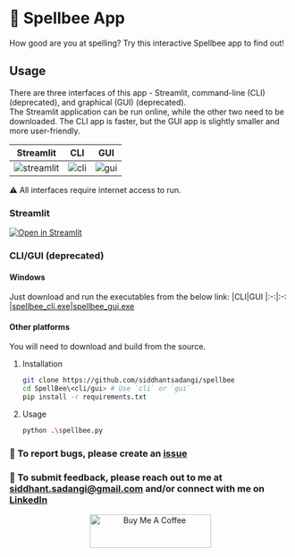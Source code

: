 # 🐝 Spellbee App

How good are you at spelling?
Try this interactive Spellbee app to find out!

## Usage

There are three interfaces of this app - Streamlit, command-line (CLI) (deprecated), and graphical (GUI) (deprecated).  
The Streamlit application can be run online, while the other two need to be downloaded.
The CLI app is faster, but the GUI app is slightly smaller and more user-friendly.

|Streamlit|CLI|GUI
|:-:|:-:|:-:
|![streamlit](https://user-images.githubusercontent.com/41324509/236699782-1176e4b1-0ac8-4e1d-8b92-f3c5759b2f4e.png)|![cli](https://user-images.githubusercontent.com/41324509/184543236-a14c2567-68fb-453c-bdd5-49c01f251b6c.png)|![gui](https://user-images.githubusercontent.com/41324509/184543285-222e7c2c-7be1-48fc-8c76-0c0da5dc97f8.png)

:warning: All interfaces require internet access to run.

### Streamlit
[![Open in Streamlit](https://static.streamlit.io/badges/streamlit_badge_black_white.svg)](https://spellbee.streamlit.app/)

### CLI/GUI (deprecated)
#### Windows

Just download and run the executables from the below link:
|CLI|GUI
|:-:|:-:
|[spellbee_cli.exe](https://github.com/SiddhantSadangi/spellbee/raw/main/cli/spellbee_cli.exe)|[spellbee_gui.exe](https://github.com/SiddhantSadangi/spellbee/raw/main/gui/spellbee_gui.exe)

#### Other platforms

You will need to download and build from the source.

1. Installation

    ```bash
    git clone https://github.com/siddhantsadangi/spellbee
    cd SpellBee\<cli/gui> # Use `cli` or `gui`
    pip install -r requirements.txt
    ```

2. Usage

    ```bash
    python .\spellbee.py
    ```

### :wrench: To report bugs, please create an [issue](https://github.com/SiddhantSadangi/spellbee/issues/new)

### :email: To submit feedback, please reach out to me at [siddhant.sadangi@gmail.com](mailto:siddhant.sadangi@gmail.com) and/or connect with me on [LinkedIn](https://linkedin.com/in/siddhantsadangi)

<p align="center">
    <a href="https://www.buymeacoffee.com/siddhantsadangi" target="_blank"><img src="https://cdn.buymeacoffee.com/buttons/v2/default-yellow.png" alt="Buy Me A Coffee" style="height: 60px !important;width: 217px !important;">
    </a>
</p>
